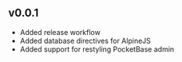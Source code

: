 ## v0.0.1

 - Added release workflow
 - Added database directives for AlpineJS
 - Added support for restyling PocketBase admin